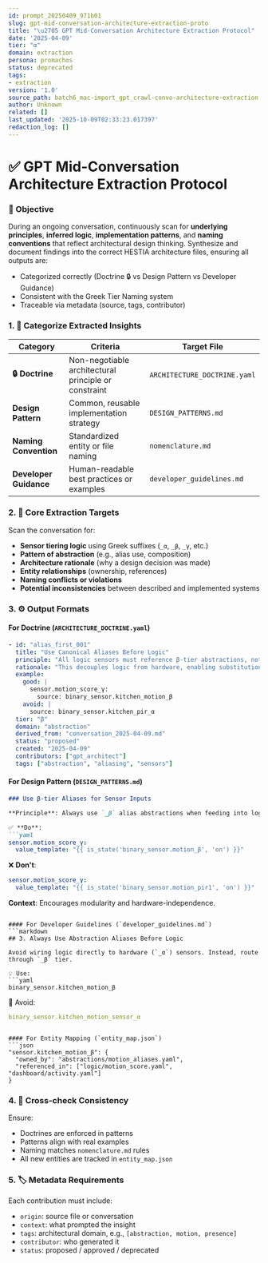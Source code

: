 ```yaml
---
id: prompt_20250409_971b01
slug: gpt-mid-conversation-architecture-extraction-proto
title: "\u2705 GPT Mid-Conversation Architecture Extraction Protocol"
date: '2025-04-09'
tier: "α"
domain: extraction
persona: promachos
status: deprecated
tags:
- extraction
version: '1.0'
source_path: batch6_mac-import_gpt_crawl-convo-architecture-extraction.md
author: Unknown
related: []
last_updated: '2025-10-09T02:33:23.017397'
redaction_log: []
---
```


# ✅ GPT Mid-Conversation Architecture Extraction Protocol

### 🧠 Objective

During an ongoing conversation, continuously scan for **underlying principles**, **inferred logic**, **implementation patterns**, and **naming conventions** that reflect architectural design thinking. Synthesize and document findings into the correct HESTIA architecture files, ensuring all outputs are:

- Categorized correctly (Doctrine 🔒 vs Design Pattern vs Developer Guidance)
- Consistent with the Greek Tier Naming system
- Traceable via metadata (source, tags, contributor)

### 1. 📘 Categorize Extracted Insights

| Category | Criteria | Target File |
|----------|----------|-------------|
| **🔒 Doctrine** | Non-negotiable architectural principle or constraint | `ARCHITECTURE_DOCTRINE.yaml` |
| **Design Pattern** | Common, reusable implementation strategy | `DESIGN_PATTERNS.md` |
| **Naming Convention** | Standardized entity or file naming | `nomenclature.md` |
| **Developer Guidance** | Human-readable best practices or examples | `developer_guidelines.md` |

### 2. 📐 Core Extraction Targets

Scan the conversation for:

- **Sensor tiering logic** using Greek suffixes (`_α`, `_β`, `_γ`, etc.)
- **Pattern of abstraction** (e.g., alias use, composition)
- **Architecture rationale** (why a design decision was made)
- **Entity relationships** (ownership, references)
- **Naming conflicts or violations**
- **Potential inconsistencies** between described and implemented systems

### 3. ⚙️ Output Formats

#### For Doctrine (`ARCHITECTURE_DOCTRINE.yaml`)
```yaml
- id: "alias_first_001"
  title: "Use Canonical Aliases Before Logic"
  principle: "All logic sensors must reference β-tier abstractions, not raw α-tier sensors."
  rationale: "This decouples logic from hardware, enabling substitution and stability."
  example:
    good: |
      sensor.motion_score_γ:
        source: binary_sensor.kitchen_motion_β
    avoid: |
      source: binary_sensor.kitchen_pir_α
  tier: "β"
  domain: "abstraction"
  derived_from: "conversation_2025-04-09.md"
  status: "proposed"
  created: "2025-04-09"
  contributors: ["gpt_architect"]
  tags: ["abstraction", "aliasing", "sensors"]
```

#### For Design Pattern (`DESIGN_PATTERNS.md`)
```markdown
### Use β-tier Aliases for Sensor Inputs

**Principle**: Always use `_β` alias abstractions when feeding into logic or scoring sensors.

✅ **Do**:
```yaml
sensor.motion_score_γ:
  value_template: "{{ is_state('binary_sensor.motion_β', 'on') }}"
```

❌ **Don't**:
```yaml
sensor.motion_score_γ:
  value_template: "{{ is_state('binary_sensor.motion_pir1', 'on') }}"
```

**Context**: Encourages modularity and hardware-independence.
```

#### For Developer Guidelines (`developer_guidelines.md`)
```markdown
## 3. Always Use Abstraction Aliases Before Logic

Avoid wiring logic directly to hardware (`_α`) sensors. Instead, route through `_β` tier.

💡 Use:
```yaml
binary_sensor.kitchen_motion_β
```

🚫 Avoid:
```yaml
binary_sensor.kitchen_motion_sensor_α
```
```

#### For Entity Mapping (`entity_map.json`)
```json
"sensor.kitchen_motion_β": {
  "owned_by": "abstractions/motion_aliases.yaml",
  "referenced_in": ["logic/motion_score.yaml", "dashboard/activity.yaml"]
}
```

### 4. 🧪 Cross-check Consistency

Ensure:
- Doctrines are enforced in patterns
- Patterns align with real examples
- Naming matches `nomenclature.md` rules
- All new entities are tracked in `entity_map.json`

### 5. 🏷️ Metadata Requirements

Each contribution must include:
- `origin`: source file or conversation
- `context`: what prompted the insight
- `tags`: architectural domain, e.g., `[abstraction, motion, presence]`
- `contributor`: who generated it
- `status`: proposed / approved / deprecated


